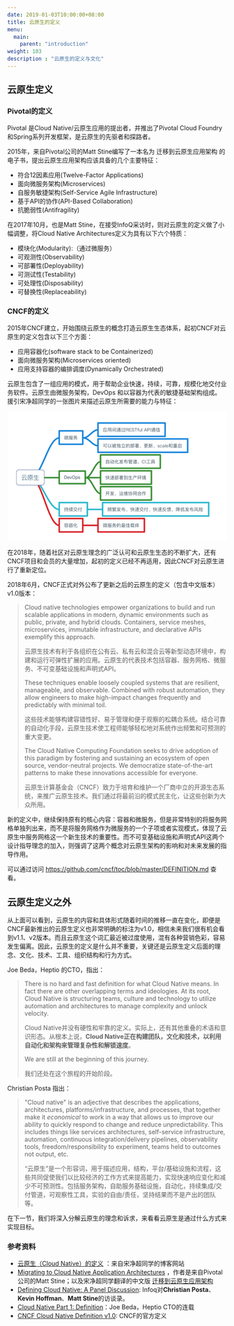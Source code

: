 ```yaml
---
date: 2019-01-03T10:00:00+08:00
title: 云原生的定义
menu:
  main:
    parent: "introduction"
weight: 103
description : "云原生的定义与文化"
---
```


## 云原生定义

### Pivotal的定义

Pivotal 是Cloud Native/云原生应用的提出者，并推出了Pivotal Cloud Foundry和Spring系列开发框架，是云原生的先驱者和探路者。

2015年，来自Pivotal公司的Matt Stine编写了一本名为 迁移到云原生应用架构 的电子书，提出云原生应用架构应该具备的几个主要特征：

- 符合12因素应用(Twelve-Factor Applications)
- 面向微服务架构(Microservices)
- 自服务敏捷架构(Self-Service Agile Infrastructure)
- 基于API的协作(API-Based Collaboration)
- 抗脆弱性(Antifragility)

在2017年10月，也是Matt Stine，在接受InfoQ采访时，则对云原生的定义做了小幅调整，将Cloud Native Architectures定义为具有以下六个特质：

- 模块化(Modularity):（通过微服务）
- 可观测性(Observability)
- 可部署性(Deployability)
- 可测试性(Testability)
- 可处理性(Disposability)
- 可替换性(Replaceability)

### CNCF的定义

2015年CNCF建立，开始围绕云原生的概念打造云原生生态体系，起初CNCF对云原生的定义包含以下三个方面：

- 应用容器化(software stack to be Containerized)
- 面向微服务架构(Microservices oriented)
- 应用支持容器的编排调度(Dynamically Orchestrated)

云原生包含了一组应用的模式，用于帮助企业快速，持续，可靠，规模化地交付业务软件。云原生由微服务架构，DevOps 和以容器为代表的敏捷基础架构组成。援引宋净超同学的一张图片来描述云原生所需要的能力与特征：

![](images/cloud-native-definition-cncf-original.png)

在2018年，随着社区对云原生理念的广泛认可和云原生生态的不断扩大，还有CNCF项目和会员的大量增加，起初的定义已经不再适用，因此CNCF对云原生进行了重新定位。

2018年6月，CNCF正式对外公布了更新之后的云原生的定义（包含中文版本）v1.0版本：

> Cloud native technologies empower organizations to build and run scalable applications in modern, dynamic environments such as public, private, and hybrid clouds. Containers, service meshes, microservices, immutable infrastructure, and declarative APIs exemplify this approach.
>
> 云原生技术有利于各组织在公有云、私有云和混合云等新型动态环境中，构建和运行可弹性扩展的应用。云原生的代表技术包括容器、服务网格、微服务、不可变基础设施和声明式API。
>
> These techniques enable loosely coupled systems that are resilient, manageable, and observable. Combined with robust automation, they allow engineers to make high-impact changes frequently and predictably with minimal toil.
>
> 这些技术能够构建容错性好、易于管理和便于观察的松耦合系统。结合可靠的自动化手段，云原生技术使工程师能够轻松地对系统作出频繁和可预测的重大变更。
>
> The Cloud Native Computing Foundation seeks to drive adoption of this paradigm by fostering and sustaining an ecosystem of open source, vendor-neutral projects. We democratize state-of-the-art patterns to make these innovations accessible for everyone.
>
> 云原生计算基金会（CNCF）致力于培育和维护一个厂商中立的开源生态系统，来推广云原生技术。我们通过将最前沿的模式民主化，让这些创新为大众所用。

新的定义中，继续保持原有的核心内容：容器和微服务，但是非常特别的将服务网格单独列出来，而不是将服务网格作为微服务的一个子项或者实现模式，体现了云原生中服务网格这一个新生技术的重要性。而不可变基础设施和声明式API这两个设计指导理念的加入，则强调了这两个概念对云原生架构的影响和对未来发展的指导作用。

可以通过访问 https://github.com/cncf/toc/blob/master/DEFINITION.md 查看。

## 云原生定义之外

从上面可以看到，云原生的内容和具体形式随着时间的推移一直在变化，即便是CNCF最新推出的云原生定义也非常明确的标注为v1.0，相信未来我们很有机会看到v1.1、v2版本。而且云原生这个词汇最近被过度使用，混有各种营销色彩，容易发生偏离。因此，云原生的定义是什么并不重要，关键还是云原生定义后面的理念、文化、技术、工具、组织结构和行为方式。

Joe Beda，Heptio 的CTO，指出：

> There is no hard and fast definition for what Cloud Native means. In fact there are other overlapping terms and ideologies. At its root, Cloud Native is structuring teams, culture and technology to utilize automation and architectures to manage complexity and unlock velocity. 
>
> Cloud Native并没有硬性和牢靠的定义。实际上，还有其他重叠的术语和意识形态。从根本上说，**Cloud Native正在构建团队，文化和技术，以利用自动化和架构来管理复杂性和解锁速度**。
>
> We are still at the beginning of this journey.
>
> 我们还处在这个旅程的开始阶段。

Christian Posta 指出：

> "Cloud native" is an adjective that describes the applications, architectures, platforms/infrastructure, and processes, that together make it *economical* to work in a way that allows us to improve our ability to quickly respond to change and reduce unpredictability. This includes things like services architectures, self-service infrastructure, automation, continuous integration/delivery pipelines, observability tools, freedom/responsibility to experiment, teams held to outcomes not output, etc. 
>
> “云原生”是一个形容词，用于描述应用，结构，平台/基础设施和流程，这些共同促使我们以比较经济的工作方式来提高能力，实现快速响应变化和减少不可预测性。包括服务架构，自助服务基础设施，自动化，持续集成/交付管道，可观察性工具，实验的自由/责任，坚持结果而不是产出的团队等。 

在下一节，我们将深入分解云原生的理念和诉求，来看看云原生是通过什么方式来实现目标。

### 参考资料

- [云原生（Cloud Native）的定义](https://jimmysong.io/kubernetes-handbook/cloud-native/cloud-native-definition.html) ：来自宋净超同学的博客网站
- [Migrating to Cloud Native Application Architectures](https://content.pivotal.io/ebooks/migrating-to-cloud-native-application-architectures) ，作者是来自Pivotal公司的Matt Stine；以及宋净超同学翻译的中文版 [迁移到云原生应用架构](https://jimmysong.io/migrating-to-cloud-native-application-architectures/) 
- [Defining Cloud Native: A Panel Discussion](https://www.infoq.com/articles/cloud-native-panel): Infoq对**Christian Posta**、**Kevin Hoffman**、**Matt Stine**的访谈录。
- [Cloud Native Part 1: Definition](https://blog.heptio.com/cloud-native-part-1-definition-716ed30e9193)：Joe Beda，Heptio CTO的连载 
- [CNCF Cloud Native Definition v1.0](https://github.com/cncf/toc/blob/master/DEFINITION.md): CNCF的官方定义




